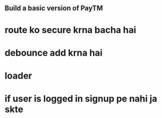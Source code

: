 
## Build a basic version of PayTM

# route ko secure krna bacha hai
# debounce add krna hai
# loader 
# if user is logged in signup pe nahi ja skte

